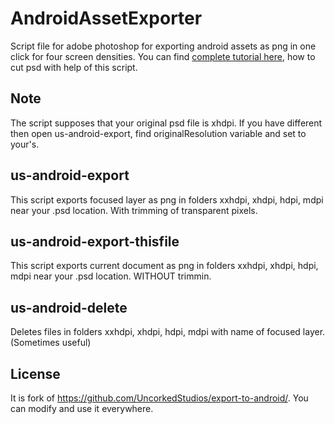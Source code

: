 # AndroidAssetExporter
Script file for adobe photoshop for exporting android assets as png in one click for four screen densities. You can find [complete tutorial here](https://medium.com/@neokrot/how-to-export-assets-from-psd-for-android-in-one-click-cd122ead4299#.4q74hdxxe), how to cut psd with help of this script.

## Note
The script supposes that your original psd file is xhdpi. If you have different then open us-android-export, find originalResolution variable and set to your's. 

## us-android-export 
This script exports focused layer as png in folders xxhdpi, xhdpi, hdpi, mdpi near your .psd location. With trimming of transparent pixels.

## us-android-export-thisfile
This script exports current document as png in folders xxhdpi, xhdpi, hdpi, mdpi near your .psd location. WITHOUT trimmin.

## us-android-delete
Deletes files in folders xxhdpi, xhdpi, hdpi, mdpi with name of focused layer. (Sometimes useful)

## License
It is fork of https://github.com/UncorkedStudios/export-to-android/. You can modify and use it everywhere.
